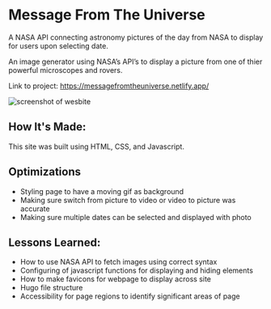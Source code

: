 # Message From The Universe

A NASA API connecting astronomy pictures of the day from NASA to display for users upon selecting date.

An image generator using NASA’s API’s to display a picture from one of thier powerful microscopes and rovers. 

Link to project: https://messagefromtheuniverse.netlify.app/



![screenshot of wesbite](img/nasa.gif)


## How It's Made:

This site was built using HTML, CSS, and Javascript. 

## Optimizations
- Styling page to have a moving gif as background
- Making sure switch from picture to video or video to picture was accurate
- Making sure multiple dates can be selected and displayed with photo

## Lessons Learned:

- How to use NASA API to fetch images using correct syntax
- Configuring of javascript functions for displaying and hiding elements
- How to make favicons for webpage to display across site 
- Hugo file structure
- Accessibility for page regions to identify significant areas of page